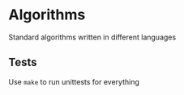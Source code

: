 # Algorithms

Standard algorithms written in different languages

## Tests
Use `make` to run unittests for everything
